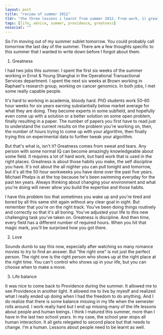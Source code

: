 ```yaml
---
layout: post
title: "review of summer 2012"
tldr: "the three lessons i learnt from summer 2012. From work, 1) greatness. From life, 2)love and 3) life balance"
tags: [life, advice, summer, providence, greatness]
nosocial: ""
---
```


So I'm moving out of my summer sublet tomorrow. You could probably call tomorrow the last day of the summer. There are a few thoughts specific to this summer that I wanted to write down before I forgot about them.

1) Greatness

I had two jobs this summer. I spent the first six weeks of the summer working in Ernst & Young Shanghai in the Operational Transactional Services department. I spent the next six weeks at Brown working in Raphael's research group, working on cancer genomics.  In both jobs, I met some really capable people.

It's hard to working in academia, bloody hard. PhD students work 50-60 hour weeks for six years earning substantially below market average for what they are doing. They become experts in some subfield, and hopefully even come up with a solution or a better solution on some open problem, finally resulting in a paper. The number of papers you first have to read just to understand the current results on the problem you're working on, then, the number of hours trying to come up with your algorithm, then finally trying this on experimental data to further tweak your algorithm.

But that's what is, isn't it? Greatness comes from sweat and tears. Any person with some normal IQ can become amazingly knowledgeable about some field. It requires a lot of hard work, but hard work that is used in the right places. Greatness is about those habits you make, the self discipline you have. It's not about the all nighter you can pull tonight and tomorrow, but it's all the 50 hour workweeks you have done over the past five years. Michael Phelps is at the top because he's been swimming everyday for the past ten years. Always thinking about changing your environment and what you're doing will never allow you build the expertise and those habits.

I have this problem too that sometimes you wake up and you're tired and bored by all this same shit again without any clear goal in sight. But remember that you're on the right track. You've been doing things routinely and correctly so that it's all boring. You've adjusted your life to this new challenging task you've taken on. Greatness is discipline. And then time, every field has a different number of required hours. When you hit that magic mark, you'll be surprised how you got there.

2) Love

Sounds dumb to say this now, especially after watching so many romance movies to try to find an answer. But "the right one" is not just the perfect person. The right one is the right person who shows up at the right place at the right time. You can't control who shows up in your life, but you can choose when to make a move.

3) Life balance

It was nice to come back to Providence during the summer. It allowed me to see Providence in another light. It allowed me to live by myeslf and realized what I really ended up doing when I had the freedom to do anything. And I do realize that there is some balance missing in my life when the semester rolls around. I work really hard but I end up missing many of the life lessons about people and human beings. I think I matured this summer, more than I have in the last two school years. In my case,  the school year stops all human interaction. It all gets relegated to second place but that needs to change. I'm a human. Lessons about people need to be learnt as well.

